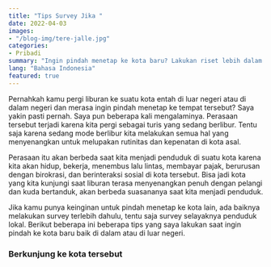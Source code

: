 ```yaml
---
title: "Tips Survey Jika "
date: 2022-04-03
images:
- "/blog-img/tere-jalle.jpg"
categories:
- Pribadi
summary: "Ingin pindah menetap ke kota baru? Lakukan riset lebih dalam jangan sebagai turis."
lang: "Bahasa Indonesia"
featured: true
---
```


Pernahkah kamu pergi liburan ke suatu kota entah di luar negeri atau di dalam negeri dan merasa ingin pindah menetap ke tempat tersebut? Saya yakin pasti pernah. Saya pun beberapa kali mengalaminya. Perasaan tersebut terjadi karena kita pergi sebagai turis yang sedang berlibur. Tentu saja karena sedang mode berlibur kita melakukan semua hal yang menyenangkan untuk melupakan rutinitas dan kepenatan di kota asal.

Perasaan itu akan berbeda saat kita menjadi penduduk di suatu kota karena kita akan hidup, bekerja, menembus lalu lintas, membayar pajak, berurusan dengan birokrasi, dan berinteraksi sosial di kota tersebut. Bisa jadi kota yang kita kunjungi saat liburan terasa menyenangkan penuh dengan pelangi dan kuda bertanduk, akan berbeda suasananya saat kita menjadi penduduk.

Jika kamu punya keinginan untuk pindah menetap ke kota lain, ada baiknya melakukan survey terlebih dahulu, tentu saja survey selayaknya penduduk lokal. Berikut beberapa ini beberapa tips yang saya lakukan saat ingin pindah ke kota baru baik di dalam atau di luar negeri.

### Berkunjung ke kota tersebut


